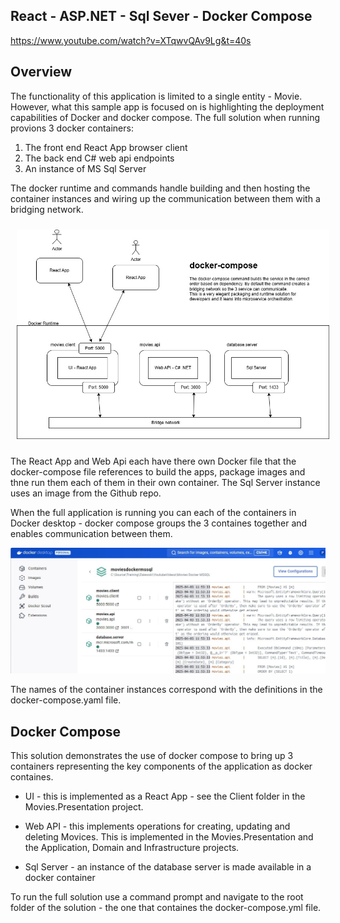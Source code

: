 ## React - ASP.NET - Sql Sever - Docker Compose

https://www.youtube.com/watch?v=XTqwvQAv9Lg&t=40s

## Overview
The functionality of this application is limited to a single entity - Movie. However, what this sample app is focused on is highlighting the deployment capabilities of Docker
and docker compose. The full solution when running provions 3 docker containers:
 1. The front end React App browser client
 2. The back end C# web api endpoints  
 3. An instance of MS Sql Server

The docker runtime and commands handle building and then hosting the container instances and wiring up the communication between them with a bridging network.

<img src="/images/dockerContainers.jpg" alt="App Screenshot" width="500" style='padding:10px'>

The React App and Web Api each have there own Docker file that the docker-compose file references to build the apps, package images and thne run them each of them in their
own container. The Sql Server instance uses an image from the Github repo.

When the full application is running you can each of the containers in Docker desktop - docker compose groups the 3 containes together and enables communication between them.

![Alt text](Images/dockerdesktop.jpg)

The names of the container instances correspond with the definitions in the docker-compose.yaml file.

## Docker Compose

This solution demonstrates the use of docker compose to bring up 3 containers representing the key components of the application as docker containes.

- UI - this is implemented as a React App - see the Client folder in the Movies.Presentation project.

- Web API - this implements operations for creating, updating and deleting Movices. This is implemented in the Movies.Presentation and the Application, Domain and Infrastructure projects.

- Sql Server - an instance of the database server is made available in a docker container

To run the full solution use a command prompt and navigate to the root folder of the solution - the one that containes the docker-compose.yml file.


